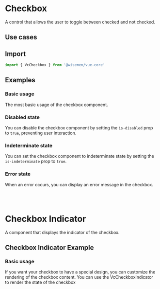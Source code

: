 # Checkbox

A control that allows the user to toggle between checked and not checked.

## Use cases

<BulletList
  :items="[
    {
      description: 'When you want users toggle between two states.',
      variant: 'good',
    },
    {
      description: 'When you have multiple options that can be selected.',
      variant: 'bad',
      link: {
        label: 'Checkbox Group',
        href: '/vue-core/components/checkbox-group/checkbox-group',
      },
    },
  ]"
/>

## Import

```ts
import { VcCheckbox } from '@wisemen/vue-core'
```

<!-- @include: ./checkbox-meta.md -->

## Examples

### Basic usage
The most basic usage of the checkbox component.

<ComponentPreview name="checkbox/simple" />

### Disabled state
You can disable the checkbox component by setting the `is-disabled` prop to `true`, preventing user interaction.

<ComponentPreview name="checkbox/disabled" />

### Indeterminate state
You can set the checkbox component to indeterminate state by setting the `is-indeterminate` prop to `true`.

<ComponentPreview name="checkbox/indeterminate" />

### Error state
When an error occurs, you can display an error message in the checkbox.

<ComponentPreview name="checkbox/error" />

<br />
<br />

# Checkbox Indicator

A component that displays the indicator of the checkbox.

<!-- @include: ./checkbox-indicator-meta.md -->

## Checkbox Indicator Example

### Basic usage
If you want your checkbox to have a special design, you can customize the rendering of the checkbox content. 
You can use the VcCheckboxIndicator to render the state of the checkbox

<ComponentPreview name="checkbox-indicator/simple" />